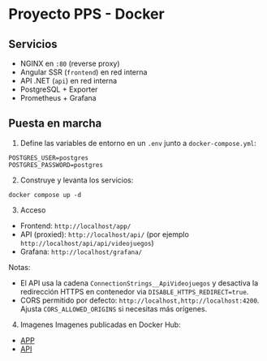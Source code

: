 # Proyecto PPS - Docker

## Servicios

- NGINX en `:80` (reverse proxy)
- Angular SSR (`frontend`) en red interna
- API .NET (`api`) en red interna
- PostgreSQL + Exporter
- Prometheus + Grafana

## Puesta en marcha

1) Define las variables de entorno en un `.env` junto a `docker-compose.yml`:

```
POSTGRES_USER=postgres
POSTGRES_PASSWORD=postgres
```

2) Construye y levanta los servicios:

```
docker compose up -d
```

3) Acceso

- Frontend: `http://localhost/app/`
- API (proxied): `http://localhost/api/` (por ejemplo `http://localhost/api/api/videojuegos`)
- Grafana: `http://localhost/grafana/`

Notas:

- El API usa la cadena `ConnectionStrings__ApiVideojuegos` y desactiva la redirección HTTPS en contenedor via `DISABLE_HTTPS_REDIRECT=true`.
- CORS permitido por defecto: `http://localhost,http://localhost:4200`. Ajusta `CORS_ALLOWED_ORIGINS` si necesitas más orígenes.

4) Imagenes
Imagenes publicadas en Docker Hub:
- [APP](https://hub.docker.com/repository/docker/avera123/app-pps/general)
- [API](https://hub.docker.com/repository/docker/avera123/api-pps/general)